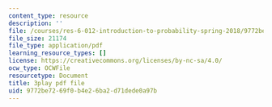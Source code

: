 ```yaml
---
content_type: resource
description: ''
file: /courses/res-6-012-introduction-to-probability-spring-2018/9772be7269f0b4e26ba2d71dede0a97b_XKYpKYspe1w.pdf
file_size: 21174
file_type: application/pdf
learning_resource_types: []
license: https://creativecommons.org/licenses/by-nc-sa/4.0/
ocw_type: OCWFile
resourcetype: Document
title: 3play pdf file
uid: 9772be72-69f0-b4e2-6ba2-d71dede0a97b
---
```

